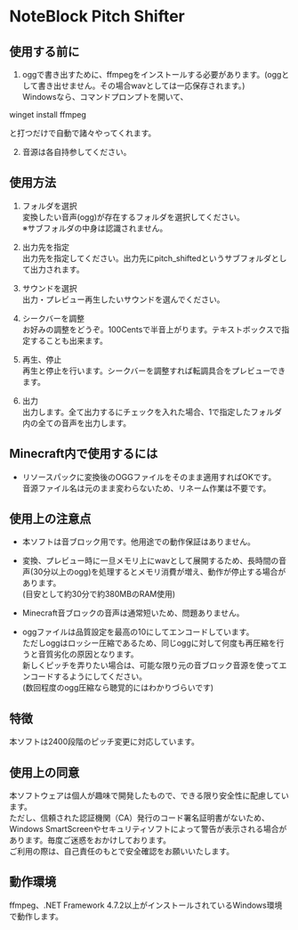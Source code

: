 # NoteBlock Pitch Shifter

## 使用する前に

1. oggで書き出すために、ffmpegをインストールする必要があります。(oggとして書き出せません。その場合wavとしては一応保存されます。)  
   Windowsなら、コマンドプロンプトを開いて、

winget install ffmpeg

と打つだけで自動で諸々やってくれます。

2. 音源は各自持参してください。

## 使用方法

1. フォルダを選択  
変換したい音声(ogg)が存在するフォルダを選択してください。  
※サブフォルダの中身は認識されません。

2. 出力先を指定  
出力先を指定してください。出力先にpitch_shiftedというサブフォルダとして出力されます。

3. サウンドを選択  
出力・プレビュー再生したいサウンドを選んでください。

4. シークバーを調整  
お好みの調整をどうぞ。100Centsで半音上がります。テキストボックスで指定することも出来ます。

5. 再生、停止  
再生と停止を行います。シークバーを調整すれば転調具合をプレビューできます。

6. 出力  
出力します。全て出力するにチェックを入れた場合、1で指定したフォルダ内の全ての音声を出力します。

## Minecraft内で使用するには

- リソースパックに変換後のOGGファイルをそのまま適用すればOKです。  
音源ファイル名は元のまま変わらないため、リネーム作業は不要です。

## 使用上の注意点

- 本ソフトは音ブロック用です。他用途での動作保証はありません。

- 変換、プレビュー時に一旦メモリ上にwavとして展開するため、長時間の音声(30分以上のogg)を処理するとメモリ消費が増え、動作が停止する場合があります。  
(目安として約30分で約380MBのRAM使用)

- Minecraft音ブロックの音声は通常短いため、問題ありません。

- oggファイルは品質設定を最高の10にしてエンコードしています。  
ただしoggはロッシー圧縮であるため、同じoggに対して何度も再圧縮を行うと音質劣化の原因となります。  
新しくピッチを弄りたい場合は、可能な限り元の音ブロック音源を使ってエンコードするようにしてください。  
(数回程度のogg圧縮なら聴覚的にはわかりづらいです)

## 特徴

本ソフトは2400段階のピッチ変更に対応しています。

## 使用上の同意

本ソフトウェアは個人が趣味で開発したもので、できる限り安全性に配慮しています。  
ただし、信頼された認証機関（CA）発行のコード署名証明書がないため、Windows SmartScreenやセキュリティソフトによって警告が表示される場合があります。毎度ご迷惑をおかけしております。  
ご利用の際は、自己責任のもとで安全確認をお願いいたします。

## 動作環境

ffmpeg、.NET Framework 4.7.2以上がインストールされているWindows環境で動作します。
